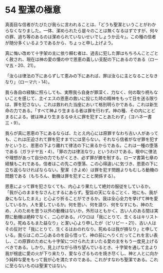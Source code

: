 # 54 聖潔の極意

真面目な信者がたびたび我らに言われることは、「どうも聖潔ということがわからなくなりました。一体、潔められたら是々のことは無くなるはずですが、何々の罪、過ち等のあるのは潔められていないせいでしょうか云々」。この種の信者が随分多くいるようであるから、ちょっと申し上げよう。

真に悔い改めて十字架の主に依り頼む者は、過去に犯した罪はもちろんことごとく赦され、現在は神の愛の懐の中で恩恵の義しい支配の下にあるのである（ローマ五・20、21）。

「汝らは律法の下にあらずして恵みの下にあれば、罪は汝らに主となることなきなり」（ローマ六・14）。

我ら各自の経験に照らしても、実際我ら自身が罪深く、力なく、何の取り柄もないことを感じて、主イエスの恩恵の救いに投じた時の精神をもって日を送る限りは、罪を犯さない。これは救われた当座において格別明らかである。これは新生命の力である。「すべて神より生まるる者は罪を行わず。神の種、その内にとどまるによる。彼は神より生まるるゆえに罪を犯すことあたわず」（ヨハネ一書三・9）。

我らが真に恩恵の下にあるならば、たとえ内心には原罪すなわち古い人があっても、これは圧迫されて罪を犯すまでには至らない。それなら信者がなぜ罪を犯すかというと、恩恵の下より離れて律法の下に来るからである。これは一種の堕落である（ガラテヤ五・4）。「罪の力は律法なり」というわけである。眼中に律法や理想があって自分の力でもがくとき、必ず罪が勝を制する。ローマ書第七章の経験もこれである。信者はこの先この堕落、この心得違いに気づき、恩恵の下に立ち返らなければならない。聖潔（きよめ）は罪を犯す問題よりもむしろ動機の問題である（もちろん、動機は罪を犯すことと関係する）。

恩恵によって罪を犯さなくても、内心より果たして絶対の服従をしているか。「我が心のままをなさんとするにあらず。聖旨の天になるごとく、地にも、我が身にもなしたまえ」と心より祈ることができるか。我は全心全力を挙げて神を愛しているか。人を愛しているか。何を思い、何を語り、何をなすにも、神のため、人のためを思う以外の動機はないか。外形はともかく、古い人のある間は実際に動機は絶粋でなく、二心がある。パウロは「我にとりて、生くるはキリストなり。死ぬるもまた益なり」と潔い心より申したが（ピリピ一・21）、古い人はその反対で「我にとりて、生くるはおのれなり。死ぬるは我が損なり」と申している。我らはこの二心あるのを自ら悟って、神の前にへりくだってこれを言い表し、この原罪のためにも十字架につけられたまいたる愛の主をもう一度見上げるべきである。しかり。見上げながら待ち望んでいるとき、十字架を通して主より我が根底に愛の火が下り来たり、愛ならざるものを焼き尽くし、神と人とに向かう純粋な愛をもって我が心を満たすのである。これがすなわち聖潔である。これに至らないものは聖潔ではない。

